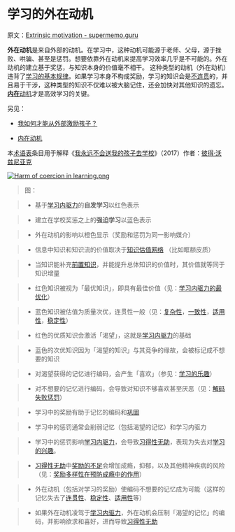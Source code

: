 # 学习的外在动机

原文：[Extrinsic motivation - supermemo.guru](https://supermemo.guru/wiki/Extrinsic_motivation)

**外在动机**是来自外部的动机。在学习中，这种动机可能源于老师、父母，源于挫败、哄骗、甚至是惩罚。想要依靠外在动机来提高学习效率几乎是不可能的。外在动机的建立基于奖惩，与知识本身的价值毫不相干。 这种类型的动机（外在动机）违背了[学习的基本规律](https://supermemo.guru/wiki/Fundamental_law_of_learning)。如果学习本身不构成奖励，学习的知识会是[不连贯](https://supermemo.guru/wiki/Coherence)的，并且易于干涉，这种类型的知识不仅难以被大脑记住，还会加快对其他知识的遗忘。[**内在**动机](https://supermemo.guru/wiki/Intrinsic_motivation)才是高效学习的关键。

另见：

-  [我如何才能从外部激励孩子？](https://supermemo.guru/wiki/How_can_I_motivate_a_child_extrinsically%3F)

- [内在动机](https://supermemo.guru/wiki/Intrinsic_motivation)

本[术语表](https://supermemo.guru/wiki/Glossary)条目用于解释《[我永远不会送我的孩子去学校](https://supermemo.guru/wiki/Problem_of_Schooling)》（2017）作者：[彼得·沃兹尼亚克](https://supermemo.guru/wiki/Piotr_Wozniak)

[![Harm of coercion in learning.png](https://supermemo.guru/images/thumb/c/cc/Harm_of_coercion_in_learning.png/900px-Harm_of_coercion_in_learning.png)](https://supermemo.guru/wiki/File:Harm_of_coercion_in_learning.png)

> 图：

>

> - 基于[学习内驱力](https://supermemo.guru/wiki/Learn_drive)的**自发学习**以红色表示

> - 建立在学校奖惩之上的**强迫学习**以蓝色表示

> - 外在动机的影响以橙色显示（奖励和惩罚为同一影响媒介）

> - 信息中知识和知识流的价值取决于[知识估值网络](https://supermemo.guru/wiki/Knowledge_valuation_network) （比如眶额皮质）

> - 当知识能补充[前置知识](https://supermemo.guru/wiki/Prior_knowledge)，并能提升总体知识的价值时，其价值就等同于知识增量

> - 红色知识被视为「最优知识」，即具有最佳价值（见：[学习内驱力的最优化](https://supermemo.guru/wiki/Optimality_of_the_learn_drive)）

> - 蓝色知识被估值为质量次优，连贯性一般（见：[复杂性](https://supermemo.guru/wiki/Complexity)，[一致性](https://supermemo.guru/wiki/Coherence)，[适用性](https://supermemo.guru/wiki/Applicability)，[稳定性](https://supermemo.guru/wiki/Stability)）

> - 红色的优质知识会激活「渴望」，这就是[学习内驱力](https://supermemo.guru/wiki/Learn_drive)的基础

> - 蓝色的次优知识因为「渴望的知识」与其竞争的缘故，会被标记成不想要的知识

> - 对渴望获得的记忆进行编码，会产生「喜欢」（参见：[学习的乐趣](https://supermemo.guru/wiki/Pleasure_of_learning)）

> - 对不想要的记忆进行编码，会导致对知识不够喜欢甚至厌恶（见：[解码失败惩罚](https://supermemo.guru/wiki/Decoding_failure_penalty)）

> - 学习中的奖励有助于记忆的编码和[巩固](https://supermemo.guru/wiki/Consolidation)

> - 学习中的惩罚通常会削弱记忆（包括渴望的记忆）和学习内驱力

> - 学习中的惩罚影响[学习内驱力](https://supermemo.guru/wiki/Learn_drive)，会导致[习得性无助](https://supermemo.guru/wiki/Learned_helplessness)，表现为失去对[学习的兴趣](https://supermemo.guru/wiki/Pleasure_of_learning)。

> - [习得性无助](https://supermemo.guru/wiki/Learned_helplessness)中[奖励的不足](https://supermemo.guru/wiki/Reward_deficit)会增加成瘾，抑郁，以及其他精神疾病的风险（见：[奖励多样性在预防成瘾中的作用](https://supermemo.guru/wiki/Reward_diversity_in_preventing_addictions)）

> - 外在动机（包括对学习的奖励）使编码不想要的记忆成为可能（这样的记忆失去了[连贯性](https://supermemo.guru/wiki/Coherence)、[稳定性](https://supermemo.guru/wiki/Stability)、[适用性](https://supermemo.guru/wiki/Applicability)等）

> - 如果外在动机凌驾于[学习内驱力](https://supermemo.guru/wiki/Learn_drive)，外在动机会压制「渴望的记忆」的编码，并影响欲求和喜好，进而导致[习得性无助](https://supermemo.guru/wiki/Learned_helplessness)